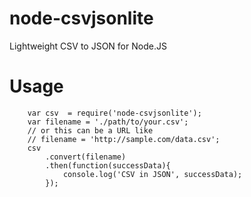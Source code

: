 # node-csvjsonlite
Lightweight CSV to JSON for Node.JS



# Usage

```
    var csv  = require('node-csvjsonlite');
    var filename = './path/to/your.csv';
    // or this can be a URL like
    // filename = 'http://sample.com/data.csv';
    csv
        .convert(filename)
        .then(function(successData){
            console.log('CSV in JSON', successData);
        });

```